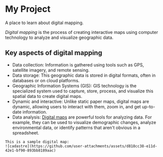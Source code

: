 # My Project

A place to learn about digital mapping.

*Digital mapping* is the process of creating interactive maps using computer technology to analyze and visualize geographic data.

## Key aspects of digital mapping
   - Data collection: Information is gathered using tools such as GPS, satellite imagery, and remote sensing.
   - Data storage: This geographic data is stored in digital formats, often in databases or on cloud platforms. 
   - Geographic Information Systems (GIS): GIS technology is the specialized system used to capture, store, process, and visualize this spatial data to create digital maps. 
   - Dynamic and interactive: Unlike static paper maps, digital maps are dynamic, allowing users to interact with them, zoom in, and get up-to-date information. 
   - Data analysis: [Digital maps](https://maptelligent.com/blog/what-is-digital-mapping/) are powerful tools for analyzing data. For example, they can be used to visualize demographic changes, analyze environmental data, or identify patterns that aren't obvious in a spreadsheet.
```
This is a sample digital map:
![cadastre](https://github.com/user-attachments/assets/d818cc38-e11d-42e1-bf90-893bb8189aac)
